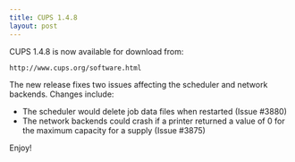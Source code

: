 ```yaml
---
title: CUPS 1.4.8
layout: post
---
```


CUPS 1.4.8 is now available for download from:

    http://www.cups.org/software.html

The new release fixes two issues affecting the scheduler and network backends. Changes include:

- The scheduler would delete job data files when restarted (Issue #3880)
- The network backends could crash if a printer returned a value of 0 for the maximum capacity for a supply (Issue #3875)

Enjoy!

